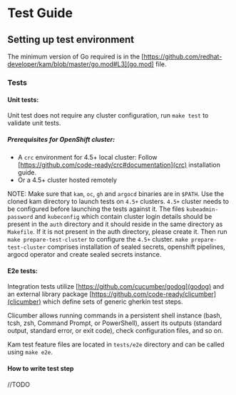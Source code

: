 # Test Guide

## Setting up test environment

The minimum version of Go required is in the [https://github.com/redhat-developer/kam/blob/master/go.mod#L3](go.mod) file.

### Tests

#### Unit tests:

Unit test does not require any cluster configuration, run `make test` to validate unit tests.

##### Prerequisites for OpenShift cluster:

* A `crc` environment for 4.5+ local cluster:
Follow [https://github.com/code-ready/crc#documentation](crc) installation guide.
* Or a 4.5+ cluster hosted remotely

NOTE: Make sure that `kam`, `oc`, `gh` and `argocd` binaries are in `$PATH`. Use the cloned kam directory to launch tests on `4.5+` clusters. `4.5+` cluster needs to be configured before launching the tests against it. The files `kubeadmin-password` and `kubeconfig` which contain cluster login details should be present in the `auth` directory and it should reside in the same directory as `Makefile`. If it is not present in the auth directory, please create it. Then run `make prepare-test-cluster` to configure the `4.5+` cluster. `make prepare-test-cluster` comprises installation of sealed secrets, openshift pipelines, argocd operator and create sealed secrets instance.

#### E2e tests:
Integration tests utilize [https://github.com/cucumber/godog](godog) and an external library package [https://github.com/code-ready/clicumber](clicumber) which define sets of generic gherkin test steps.

Clicumber allows running commands in a persistent shell instance (bash, tcsh, zsh, Command Prompt, or PowerShell), assert its outputs (standard output, standard error, or exit code), check configuration files, and so on.

Kam test feature files are located in `tests/e2e` directory and can be called using `make e2e`.

#### How to write test step
//TODO
